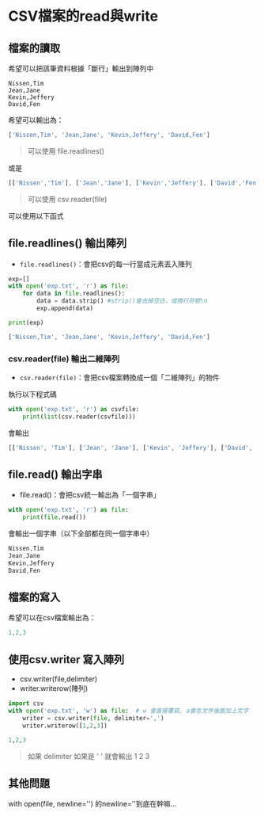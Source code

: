 
# CSV檔案的read與write

## 檔案的讀取

希望可以把該筆資料根據「斷行」輸出到陣列中
```
Nissen,Tim
Jean,Jane
Kevin,Jeffery
David,Fen
```
希望可以輸出為：

```js
['Nissen,Tim', 'Jean,Jane', 'Kevin,Jeffery', 'David,Fen']
```
> 可以使用 file.readlines()

或是

```js
[['Nissen','Tim'], ['Jean','Jane'], ['Kevin','Jeffery'], ['David','Fen']]
```
> 可以使用 csv.reader(file) 

可以使用以下函式

## file.readlines() 輸出陣列


- `file.readlines()`：會把csv的每一行當成元素丟入陣列

```py
exp=[]
with open('exp.txt', 'r') as file:
    for data in file.readlines():
        data = data.strip() #strip()會去掉空白，或換行符號\n
        exp.append(data)

print(exp)
```

```js
['Nissen,Tim', 'Jean,Jane', 'Kevin,Jeffery', 'David,Fen']
```


### csv.reader(file) 輸出二維陣列

- `csv.reader(file)`：會把csv檔案轉換成一個「二維陣列」的物件

執行以下程式碼

```py
with open('exp.txt', 'r') as csvfile:
    print(list(csv.reader(csvfile)))
```

會輸出

```js
[['Nissen', 'Tim'], ['Jean', 'Jane'], ['Kevin', 'Jeffery'], ['David', 'Fen']]
```

## file.read() 輸出字串

- file.read()：會把csv統一輸出為「一個字串」

```py
with open('exp.txt', 'r') as file:
    print(file.read())
```

會輸出一個字串（以下全部都在同一個字串中）
```js
Nissen,Tim
Jean,Jane
Kevin,Jeffery
David,Fen
```

## 檔案的寫入

希望可以在csv檔案輸出為：

```js
1,2,3
```

## 使用csv.writer 寫入陣列

- csv.writer(file,delimiter) 
- writer.writerow(陣列) 

```py
import csv
with open('exp.txt', 'w') as file:  # w 會直接覆寫, a會在文件後面加上文字
    writer = csv.writer(file, delimiter=',') 
    writer.writerow([1,2,3]) 
```

```py
1,2,3
```

> 如果 delimiter 如果是 ' ' 就會輸出 1 2 3




## 其他問題

with open(file, newline='') 的newline=''到底在幹嘛...


